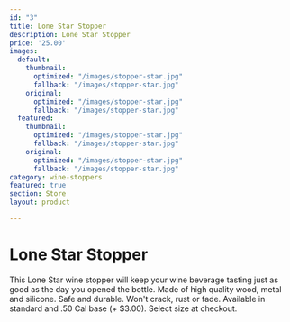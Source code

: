 ```yaml
---
id: "3"
title: Lone Star Stopper
description: Lone Star Stopper
price: '25.00'
images:
  default:
    thumbnail:
      optimized: "/images/stopper-star.jpg"
      fallback: "/images/stopper-star.jpg"
    original:
      optimized: "/images/stopper-star.jpg"
      fallback: "/images/stopper-star.jpg"
  featured:
    thumbnail:
      optimized: "/images/stopper-star.jpg"
      fallback: "/images/stopper-star.jpg"
    original:
      optimized: "/images/stopper-star.jpg"
      fallback: "/images/stopper-star.jpg"
category: wine-stoppers
featured: true
section: Store
layout: product

---
```

# Lone Star Stopper

This Lone Star wine stopper will keep your wine beverage tasting just as good as the day you opened the bottle. Made of high quality wood, metal and silicone. Safe and durable. Won't crack, rust or fade. Available in standard and .50 Cal base (+ $3.00). Select size at checkout.